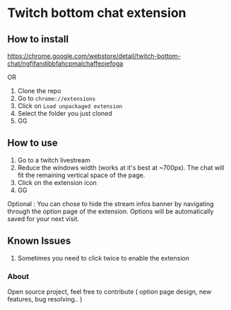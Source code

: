 # Twitch bottom chat extension

## How to install

https://chrome.google.com/webstore/detail/twitch-bottom-chat/ngfifandjbbfahcpmalchaffeoiefoga

OR

1. Clone the repo
2. Go to `chrome://extensions`
3. Click on `Load unpackaged extension`
4. Select the folder you just cloned
5. GG

## How to use

1. Go to a twitch livestream
2. Reduce the windows width (works at it's best at ~700px). The chat will fit the remaining vertical space of the page.  
3. Click on the extension icon
4. GG

Optional : You can chose to hide the stream infos banner by navigating through the option page of the extension. Options will be automatically saved for your next visit. 

## Known Issues

1. Sometimes you need to click twice to enable the extension

### About

Open source project, feel free to contribute ( option page design, new features, bug resolving.. )
